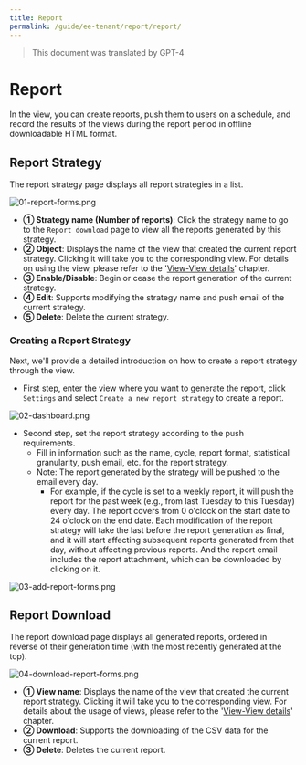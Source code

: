 ```yaml
---
title: Report
permalink: /guide/ee-tenant/report/report/
---
```


> This document was translated by GPT-4

# Report

In the view, you can create reports, push them to users on a schedule, and record the results of the views during the report period in offline downloadable HTML format.

## Report Strategy

The report strategy page displays all report strategies in a list.

![01-report-forms.png](https://yunshan-guangzhou.oss-cn-beijing.aliyuncs.com/pub/pic/202310316540cc8a9690e.png)

- **① Strategy name (Number of reports)**: Click the strategy name to go to the `Report download` page to view all the reports generated by this strategy.
- **② Object**: Displays the name of the view that created the current report strategy. Clicking it will take you to the corresponding view. For details on using the view, please refer to the '[View-View details](../dashboard/use/)' chapter.
- **③ Enable/Disable**: Begin or cease the report generation of the current strategy.
- **④ Edit**: Supports modifying the strategy name and push email of the current strategy.
- **⑤ Delete**: Delete the current strategy.

### Creating a Report Strategy

Next, we'll provide a detailed introduction on how to create a report strategy through the view.

- First step, enter the view where you want to generate the report, click `Settings` and select `Create a new report strategy` to create a report.

![02-dashboard.png](https://yunshan-guangzhou.oss-cn-beijing.aliyuncs.com/pub/pic/202310316540cc961795d.png)

- Second step, set the report strategy according to the push requirements.
  - Fill in information such as the name, cycle, report format, statistical granularity, push email, etc. for the report strategy.
  - Note: The report generated by the strategy will be pushed to the email every day.
    - For example, if the cycle is set to a weekly report, it will push the report for the past week (e.g., from last Tuesday to this Tuesday) every day. The report covers from 0 o'clock on the start date to 24 o'clock on the end date. Each modification of the report strategy will take the last before the report generation as final, and it will start affecting subsequent reports generated from that day, without affecting previous reports. And the report email includes the report attachment, which can be downloaded by clicking on it.

![03-add-report-forms.png](https://yunshan-guangzhou.oss-cn-beijing.aliyuncs.com/pub/pic/202310316540cca8c9511.png)

## Report Download

The report download page displays all generated reports, ordered in reverse of their generation time (with the most recently generated at the top).

![04-download-report-forms.png](https://yunshan-guangzhou.oss-cn-beijing.aliyuncs.com/pub/pic/202310316540ccc1e1fec.png)

- **① View name**: Displays the name of the view that created the current report strategy. Clicking it will take you to the corresponding view. For details about the usage of views, please refer to the '[View-View details](../dashboard/use/)' chapter.
- **② Download**: Supports the downloading of the CSV data for the current report.
- **③ Delete**: Deletes the current report.
